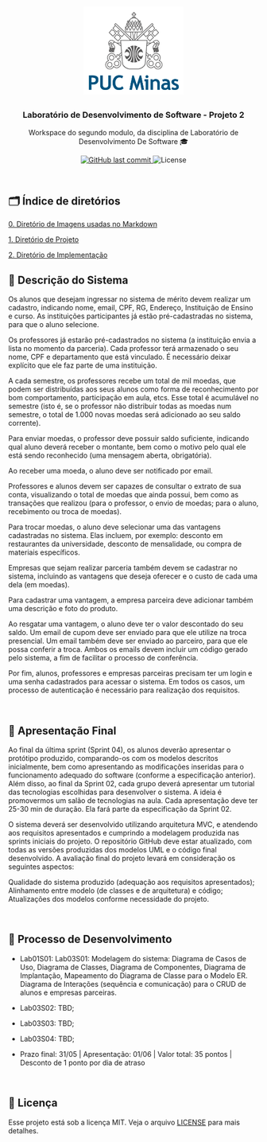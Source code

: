 <h1 align="center">
    <img alt="PUC" src=".github/logoPUC.png" width="200px" />
</h1>

<h3 align="center">
  Laboratório de Desenvolvimento de Software - Projeto 2
</h3>

<p align="center">Workspace do segundo modulo, da disciplina de Laboratório de Desenvolvimento De Software 🎓</p>

<p align="center">
  <a href="https://github.com/guilhermejulio/LDS-Lab02/commits/main">
    <img alt="GitHub last commit" src="https://img.shields.io/github/last-commit/guilhermejulio/LDS-Lab02">
  </a>

  <img alt="License" src="https://img.shields.io/badge/license-MIT-%2304D361">	
	
</p>
<br/>

## :card_index_dividers: Índice de diretórios

[0. Diretório de Imagens usadas no Markdown](https://github.com/guilhermejulio/LDS-Lab02/tree/main/.github)

[1. Diretório de Projeto ](https://github.com/guilhermejulio/LDS-Lab02/tree/main/projects)

[2. Diretório de Implementação ](https://github.com/guilhermejulio/LDS-Lab02/tree/main/implementation)

## 🚀 Descrição do Sistema

<p align="center">

Os alunos que desejam ingressar no sistema de mérito devem realizar um cadastro, indicando nome, email, CPF, RG, Endereço, Instituição de Ensino e curso. As instituições participantes já estão pré-cadastradas no sistema, para que o aluno selecione.

Os professores já estarão pré-cadastrados no sistema (a instituição envia a lista no momento da parceria). Cada professor terá armazenado o seu nome, CPF e departamento que está vinculado. É necessário deixar explícito que ele faz parte de uma instituição.

A cada semestre, os professores recebe um total de mil moedas, que podem ser distribuídas aos seus alunos como forma de reconhecimento por bom comportamento, participação em aula, etcs. Esse total é acumulável no semestre (isto é, se o professor não distribuir todas as moedas num semestre, o total de 1.000 novas moedas será adicionado ao seu saldo corrente).

Para enviar moedas, o professor deve possuir saldo suficiente, indicando qual aluno deverá receber o montante, bem como o motivo pelo qual ele está sendo reconhecido (uma mensagem aberta, obrigatória).

Ao receber uma moeda, o aluno deve ser notificado por email. 

Professores e alunos devem ser capazes de consultar o extrato de sua conta, visualizando o total de moedas que ainda possui, bem como as transações que realizou (para o professor, o envio de moedas; para o aluno, recebimento ou troca de moedas).

Para trocar moedas, o aluno deve selecionar uma das vantagens cadastradas no sistema. Elas incluem, por exemplo: desconto em restaurantes da universidade, desconto de mensalidade, ou compra de materiais específicos.

Empresas que sejam realizar parceria também devem se cadastrar no sistema, incluindo as vantagens que deseja oferecer e o custo de cada uma dela (em moedas).

Para cadastrar uma vantagem, a empresa parceira deve adicionar também uma descrição e foto do produto.

Ao resgatar uma vantagem, o aluno deve ter o valor descontado do seu saldo. Um email de cupom deve ser enviado para que ele utilize na troca presencial. Um email também deve ser enviado ao parceiro, para que ele possa conferir a troca. Ambos os emails devem incluir um código gerado pelo sistema, a fim de facilitar o processo de conferência.

Por fim, alunos, professores e empresas parceiras precisam ter um login e uma senha cadastrados para acessar o sistema. Em todos os casos, um processo de autenticação é necessário para realização dos requisitos.

</p>
<br/>
   
## 📃️ Apresentação Final

<p>

Ao final da última sprint (Sprint 04), os alunos deverão apresentar o protótipo produzido, comparando-os com os modelos descritos inicialmente, bem como apresentando as modificações inseridas para o funcionamento adequado do software (conforme a especificação anterior). Além disso, ao final da Sprint 02, cada grupo deverá apresentar um tutorial das tecnologias escolhidas para desenvolver o sistema. A ideia é promovermos um salão de tecnologias na aula. Cada apresentação deve ter 25-30 min de duração. Ela fará parte da especificação da Sprint 02.

O sistema deverá ser desenvolvido utilizando arquitetura MVC, e atendendo aos requisitos apresentados e cumprindo a modelagem produzida nas sprints iniciais do projeto. O repositório GitHub deve estar atualizado, com todas as versões produzidas dos modelos UML e o código final desenvolvido. A avaliação final do projeto levará em consideração os seguintes aspectos:

Qualidade do sistema produzido (adequação aos requisitos apresentados);
Alinhamento entre modelo (de classes e de arquitetura) e código;
Atualizações dos modelos conforme necessidade do projeto.

</p>
<br/>

## 📍️ Processo de Desenvolvimento

<p>

- Lab01S01: Lab03S01: Modelagem do sistema: Diagrama de Casos de Uso, Diagrama de Classes, Diagrama de Componentes, Diagrama de Implantação, Mapeamento do Diagrama de Classe para o Modelo ER. Diagrama de Interações (sequência e comunicação) para o CRUD de alunos e empresas parceiras.

- Lab03S02: TBD;

- Lab03S03: TBD;

- Lab03S04: TBD;

- Prazo final: 31/05 | Apresentação: 01/06 | Valor total: 35 pontos | Desconto de 1 ponto por dia de atraso

</p>
<br/>

## :memo: Licença

Esse projeto está sob a licença MIT. Veja o arquivo [LICENSE](LICENSE) para mais detalhes.

